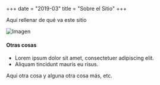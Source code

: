 +++
date = "2019-03"
title = "Sobre el Sitio"
+++

Aquí rellenar de qué va este sitio

![Imagen][1]


#### Otras cosas

* Lorem ipsum dolor sit amet, consectetuer adipiscing elit.
* Aliquam tincidunt mauris eu risus.

Aquí otra cosa y alguna otra cosa más, etc.

[1]: /img/about.jpg
